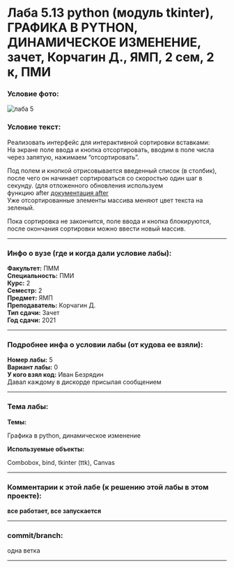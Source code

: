 # Лаба 5.13 python (модуль tkinter), ГРАФИКА В PYTHON, ДИНАМИЧЕСКОЕ ИЗМЕНЕНИЕ, зачет, Корчагин Д., ЯМП, 2 сем, 2 к, ПМИ

<h3>Условие фото:</h3>

![лаба 5](https://user-images.githubusercontent.com/72470327/174533311-a7f4ba69-0777-4ec5-bc98-1e078e231a1d.png)


<h3>Условие текст:</h3>
<p>
Реализовать интерфейс для интерактивной сортировки вставками: <br/>
На экране поле ввода и кнопка отсортировать, вводим в поле числа через запятую, нажимаем “отсортировать”. <br/>

Под полем и кнопкой отрисовывается введенный список (в столбик), после чего он начинает сортироваться со скоростью один шаг в секунду. (для отложенного обновления используем <br/> функцию after <a href = "https://tkdocs.com/tutorial/eventloop.html">документация after</a> <br/>
Уже отсортированные элементы массива меняют цвет текста на зеленый. <br/>

Пока сортировка не закончится, поле ввода и кнопка блокируются, после окончания сортировки можно ввести новый массив. <br/>
</p>

<hr />
<h3>Инфо о вузе (где и когда дали условие лабы):</h3>
<b>Факультет:</b> ПММ
<br/>
<b>Специальность:</b> ПМИ
<br/>
<b>Курс:</b> 2
<br/>
<b>Семестр:</b> 2
<br/>
<b>Предмет:</b> ЯМП
<br/>
<b>Преподаватель:</b> Корчагин Д.
<br/>
<b>Тип сдачи:</b> Зачет
<br/>
<b>Год сдачи:</b> 2021

<hr />
<h3>Подробнее инфа о условии лабы (от кудова ее взяли):</h3>
<b>Номер лабы:</b> 5
<br/>
<b>Вариант лабы:</b> 0
<br/>
<b>У кого взял код:</b> Иван Безрядин
<br/>
Давал каждому в дискорде присылая сообщением

<hr />

<h3>Тема лабы:</h3>
<b>Темы:</b> 
<p>
  Графика в python, динамическое изменение
</p>
<b>Используемые объекты:</b>
<p>
  Combobox, bind, tkinter (ttk), Canvas
</p>

<hr />

<h3>Комментарии к этой лабе (к решению этой лабы в этом проекте):</h3>
<p>
 <b>все работает, все запускается</b> <br/>

 
</p>

<hr />

<h3>commit/branch:</h3>
<p>
    одна ветка
</p>

<hr />

